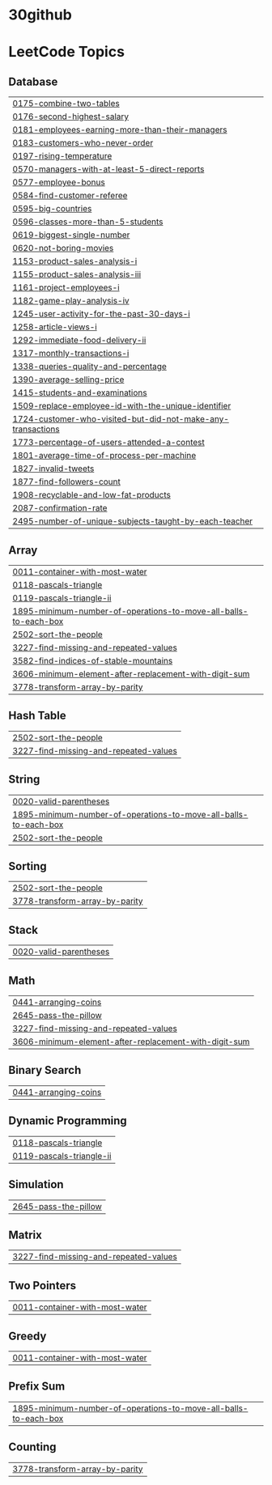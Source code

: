 # 30github
<!---LeetCode Topics Start-->
# LeetCode Topics
## Database
|  |
| ------- |
| [0175-combine-two-tables](https://github.com/Miregia-Aigerim/30github/tree/master/0175-combine-two-tables) |
| [0176-second-highest-salary](https://github.com/Miregia-Aigerim/30github/tree/master/0176-second-highest-salary) |
| [0181-employees-earning-more-than-their-managers](https://github.com/Miregia-Aigerim/30github/tree/master/0181-employees-earning-more-than-their-managers) |
| [0183-customers-who-never-order](https://github.com/Miregia-Aigerim/30github/tree/master/0183-customers-who-never-order) |
| [0197-rising-temperature](https://github.com/Miregia-Aigerim/30github/tree/master/0197-rising-temperature) |
| [0570-managers-with-at-least-5-direct-reports](https://github.com/Miregia-Aigerim/30github/tree/master/0570-managers-with-at-least-5-direct-reports) |
| [0577-employee-bonus](https://github.com/Miregia-Aigerim/30github/tree/master/0577-employee-bonus) |
| [0584-find-customer-referee](https://github.com/Miregia-Aigerim/30github/tree/master/0584-find-customer-referee) |
| [0595-big-countries](https://github.com/Miregia-Aigerim/30github/tree/master/0595-big-countries) |
| [0596-classes-more-than-5-students](https://github.com/Miregia-Aigerim/30github/tree/master/0596-classes-more-than-5-students) |
| [0619-biggest-single-number](https://github.com/Miregia-Aigerim/30github/tree/master/0619-biggest-single-number) |
| [0620-not-boring-movies](https://github.com/Miregia-Aigerim/30github/tree/master/0620-not-boring-movies) |
| [1153-product-sales-analysis-i](https://github.com/Miregia-Aigerim/30github/tree/master/1153-product-sales-analysis-i) |
| [1155-product-sales-analysis-iii](https://github.com/Miregia-Aigerim/30github/tree/master/1155-product-sales-analysis-iii) |
| [1161-project-employees-i](https://github.com/Miregia-Aigerim/30github/tree/master/1161-project-employees-i) |
| [1182-game-play-analysis-iv](https://github.com/Miregia-Aigerim/30github/tree/master/1182-game-play-analysis-iv) |
| [1245-user-activity-for-the-past-30-days-i](https://github.com/Miregia-Aigerim/30github/tree/master/1245-user-activity-for-the-past-30-days-i) |
| [1258-article-views-i](https://github.com/Miregia-Aigerim/30github/tree/master/1258-article-views-i) |
| [1292-immediate-food-delivery-ii](https://github.com/Miregia-Aigerim/30github/tree/master/1292-immediate-food-delivery-ii) |
| [1317-monthly-transactions-i](https://github.com/Miregia-Aigerim/30github/tree/master/1317-monthly-transactions-i) |
| [1338-queries-quality-and-percentage](https://github.com/Miregia-Aigerim/30github/tree/master/1338-queries-quality-and-percentage) |
| [1390-average-selling-price](https://github.com/Miregia-Aigerim/30github/tree/master/1390-average-selling-price) |
| [1415-students-and-examinations](https://github.com/Miregia-Aigerim/30github/tree/master/1415-students-and-examinations) |
| [1509-replace-employee-id-with-the-unique-identifier](https://github.com/Miregia-Aigerim/30github/tree/master/1509-replace-employee-id-with-the-unique-identifier) |
| [1724-customer-who-visited-but-did-not-make-any-transactions](https://github.com/Miregia-Aigerim/30github/tree/master/1724-customer-who-visited-but-did-not-make-any-transactions) |
| [1773-percentage-of-users-attended-a-contest](https://github.com/Miregia-Aigerim/30github/tree/master/1773-percentage-of-users-attended-a-contest) |
| [1801-average-time-of-process-per-machine](https://github.com/Miregia-Aigerim/30github/tree/master/1801-average-time-of-process-per-machine) |
| [1827-invalid-tweets](https://github.com/Miregia-Aigerim/30github/tree/master/1827-invalid-tweets) |
| [1877-find-followers-count](https://github.com/Miregia-Aigerim/30github/tree/master/1877-find-followers-count) |
| [1908-recyclable-and-low-fat-products](https://github.com/Miregia-Aigerim/30github/tree/master/1908-recyclable-and-low-fat-products) |
| [2087-confirmation-rate](https://github.com/Miregia-Aigerim/30github/tree/master/2087-confirmation-rate) |
| [2495-number-of-unique-subjects-taught-by-each-teacher](https://github.com/Miregia-Aigerim/30github/tree/master/2495-number-of-unique-subjects-taught-by-each-teacher) |
## Array
|  |
| ------- |
| [0011-container-with-most-water](https://github.com/Miregia-Aigerim/30github/tree/master/0011-container-with-most-water) |
| [0118-pascals-triangle](https://github.com/Miregia-Aigerim/30github/tree/master/0118-pascals-triangle) |
| [0119-pascals-triangle-ii](https://github.com/Miregia-Aigerim/30github/tree/master/0119-pascals-triangle-ii) |
| [1895-minimum-number-of-operations-to-move-all-balls-to-each-box](https://github.com/Miregia-Aigerim/30github/tree/master/1895-minimum-number-of-operations-to-move-all-balls-to-each-box) |
| [2502-sort-the-people](https://github.com/Miregia-Aigerim/30github/tree/master/2502-sort-the-people) |
| [3227-find-missing-and-repeated-values](https://github.com/Miregia-Aigerim/30github/tree/master/3227-find-missing-and-repeated-values) |
| [3582-find-indices-of-stable-mountains](https://github.com/Miregia-Aigerim/30github/tree/master/3582-find-indices-of-stable-mountains) |
| [3606-minimum-element-after-replacement-with-digit-sum](https://github.com/Miregia-Aigerim/30github/tree/master/3606-minimum-element-after-replacement-with-digit-sum) |
| [3778-transform-array-by-parity](https://github.com/Miregia-Aigerim/30github/tree/master/3778-transform-array-by-parity) |
## Hash Table
|  |
| ------- |
| [2502-sort-the-people](https://github.com/Miregia-Aigerim/30github/tree/master/2502-sort-the-people) |
| [3227-find-missing-and-repeated-values](https://github.com/Miregia-Aigerim/30github/tree/master/3227-find-missing-and-repeated-values) |
## String
|  |
| ------- |
| [0020-valid-parentheses](https://github.com/Miregia-Aigerim/30github/tree/master/0020-valid-parentheses) |
| [1895-minimum-number-of-operations-to-move-all-balls-to-each-box](https://github.com/Miregia-Aigerim/30github/tree/master/1895-minimum-number-of-operations-to-move-all-balls-to-each-box) |
| [2502-sort-the-people](https://github.com/Miregia-Aigerim/30github/tree/master/2502-sort-the-people) |
## Sorting
|  |
| ------- |
| [2502-sort-the-people](https://github.com/Miregia-Aigerim/30github/tree/master/2502-sort-the-people) |
| [3778-transform-array-by-parity](https://github.com/Miregia-Aigerim/30github/tree/master/3778-transform-array-by-parity) |
## Stack
|  |
| ------- |
| [0020-valid-parentheses](https://github.com/Miregia-Aigerim/30github/tree/master/0020-valid-parentheses) |
## Math
|  |
| ------- |
| [0441-arranging-coins](https://github.com/Miregia-Aigerim/30github/tree/master/0441-arranging-coins) |
| [2645-pass-the-pillow](https://github.com/Miregia-Aigerim/30github/tree/master/2645-pass-the-pillow) |
| [3227-find-missing-and-repeated-values](https://github.com/Miregia-Aigerim/30github/tree/master/3227-find-missing-and-repeated-values) |
| [3606-minimum-element-after-replacement-with-digit-sum](https://github.com/Miregia-Aigerim/30github/tree/master/3606-minimum-element-after-replacement-with-digit-sum) |
## Binary Search
|  |
| ------- |
| [0441-arranging-coins](https://github.com/Miregia-Aigerim/30github/tree/master/0441-arranging-coins) |
## Dynamic Programming
|  |
| ------- |
| [0118-pascals-triangle](https://github.com/Miregia-Aigerim/30github/tree/master/0118-pascals-triangle) |
| [0119-pascals-triangle-ii](https://github.com/Miregia-Aigerim/30github/tree/master/0119-pascals-triangle-ii) |
## Simulation
|  |
| ------- |
| [2645-pass-the-pillow](https://github.com/Miregia-Aigerim/30github/tree/master/2645-pass-the-pillow) |
## Matrix
|  |
| ------- |
| [3227-find-missing-and-repeated-values](https://github.com/Miregia-Aigerim/30github/tree/master/3227-find-missing-and-repeated-values) |
## Two Pointers
|  |
| ------- |
| [0011-container-with-most-water](https://github.com/Miregia-Aigerim/30github/tree/master/0011-container-with-most-water) |
## Greedy
|  |
| ------- |
| [0011-container-with-most-water](https://github.com/Miregia-Aigerim/30github/tree/master/0011-container-with-most-water) |
## Prefix Sum
|  |
| ------- |
| [1895-minimum-number-of-operations-to-move-all-balls-to-each-box](https://github.com/Miregia-Aigerim/30github/tree/master/1895-minimum-number-of-operations-to-move-all-balls-to-each-box) |
## Counting
|  |
| ------- |
| [3778-transform-array-by-parity](https://github.com/Miregia-Aigerim/30github/tree/master/3778-transform-array-by-parity) |
<!---LeetCode Topics End-->